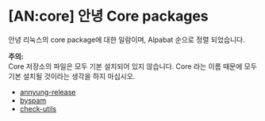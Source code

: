 # [AN:core] 안녕 Core packages

안녕 리눅스의 core package에 대한 일람이며, Alpabat 순으로 정렬 되었습니다.

**주의:**  
Core 저장소의 파일은 모두 기본 설치되어 있지 않습니다. Core 라는 이름 때문에 모두 기본 설치될 것이라는 생각을 하지 마십시오.

* [annyung-release](pkg-core-annyung-release.md)
* [byspam](pkg-core-byspam.md)
* [check-utils](pkg-core-check-utils.md)